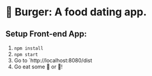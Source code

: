 🍔 Burger: A food dating app.
==============================

Setup Front-end App:
--------------------

1.  `npm install`
2.  `npm start`
3.  Go to `http://localhost:8080/dist
4.  Go eat some 🍔 or 🌮!